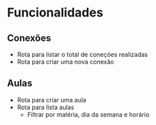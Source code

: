# Funcionalidades

## Conexões

- Rota para listar o total de coneções realizadas
- Rota para criar uma nova conexão

## Aulas

- Rota para criar uma aula
- Rota para lista aulas
    - Filtrar por matéria, dia da semana e horário